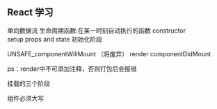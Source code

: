 ## React 学习
单向数据流
生命周期函数:在某一时刻自动执行的函数
constructor  
setup props and state 
初始化阶段


UNSAFE_componentWillMount （将废弃）
render
componentDidMount


ps：render中不可添加注释，否则打包后会报错

挂载的三个阶段

组件必须大写




